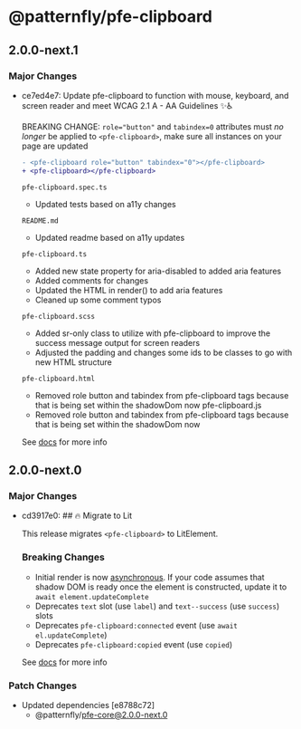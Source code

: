 # @patternfly/pfe-clipboard

## 2.0.0-next.1

### Major Changes

- ce7ed4e7: Update pfe-clipboard to function with mouse, keyboard, and screen reader and meet WCAG 2.1 A - AA Guidelines ✨♿

  BREAKING CHANGE:
  `role="button"` and `tabindex=0` attributes must _no longer_ be applied to `<pfe-clipboard>`, make sure all instances
  on your page are updated

  ```diff
  - <pfe-clipboard role="button" tabindex="0"></pfe-clipboard>
  + <pfe-clipboard></pfe-clipboard>
  ```

  `pfe-clipboard.spec.ts`

  - Updated tests based on a11y changes

  `README.md`

  - Updated readme based on a11y updates

  `pfe-clipboard.ts`

  - Added new state property for aria-disabled to added aria features
  - Added comments for changes
  - Updated the HTML in render() to add aria features
  - Cleaned up some comment typos

  `pfe-clipboard.scss`

  - Added sr-only class to utilize with pfe-clipboard to improve the success message output for screen readers
  - Adjusted the padding and changes some ids to be classes to go with new HTML structure

  `pfe-clipboard.html`

  - Removed role button and tabindex from pfe-clipboard tags because that is being set within the shadowDom now
    pfe-clipboard.js
  - Removed role button and tabindex from pfe-clipboard tags because that is being set within the shadowDom now

  See [docs](https://patternflyelements.org/components/clipboard/) for more info

## 2.0.0-next.0

### Major Changes

- cd3917e0: ## 🔥 Migrate to Lit

  This release migrates `<pfe-clipboard>` to LitElement.

  ### Breaking Changes

  - Initial render is now [asynchronous](https://lit.dev/docs/components/lifecycle/#reactive-update-cycle).
    If your code assumes that shadow DOM is ready once the element is constructed, update it to `await element.updateComplete`
  - Deprecates `text` slot (use `label`) and `text--success` (use `success`) slots
  - Deprecates `pfe-clipboard:connected` event (use `await el.updateComplete`)
  - Deprecates `pfe-clipboard:copied` event (use `copied`)

  See [docs](https://patternflyelements.org/components/clipboard/) for more info

### Patch Changes

- Updated dependencies [e8788c72]
  - @patternfly/pfe-core@2.0.0-next.0
